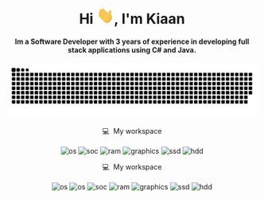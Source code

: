 <div align="center">
<h1 align="center">Hi <img width="35" src="https://github.com/1999AZZAR/1999AZZAR/blob/main/resources/img/waving.gif">, I'm Kiaan</h1>
<h4 align="center">Im a Software Developer with 3 years of experience in developing full stack applications using C# and Java.</h4>
</div>

<div align="center">
  <a href="https://github.com/kiaanonthehub/kiaanonthehub">
  <img  src="https://github.com/1999AZZAR/1999AZZAR/blob/main/resources/img/grid-snake.svg"
       alt="snake" /></a>
</div>





<p align='center'>
  💻 &nbsp;My workspace<br/><br/>
<!-- <img alt="os" src="https://img.shields.io/badge/Apple-Acer_Nitro_5-999999?style=flat&logo=apple&logoColor=white" />  -->
  <img alt="os" src="https://img.shields.io/badge/Windows-LENOVO_IDEAPAD-0078D6?style=for-the-badge&logo=windows&logoColor=white" />
  <img alt="soc" src="https://img.shields.io/badge/Intel-Core_i5-0071C5?style=for-the-badge&logo=intel&logoColor=white" />
  <img alt="ram" src="https://img.shields.io/badge/RAM-16GB-%230071C5.svg?&style=for-the-badge&logoColor=white" />
  <img alt="graphics" src="https://img.shields.io/badge/NVIDIA-MX320-76B900?style=for-the-badge&logo=nvidia&logoColor=white" />
  <img alt="ssd" src="https://img.shields.io/badge/512%TB%20SSD-grey?style=for-the-badge" />
  <img alt="hdd" src="https://img.shields.io/badge/1%20TB%20HDD-grey?style=for-the-badge" />
</p>



<p align='center'>
  💻 &nbsp;My workspace<br/><br/>
<img alt="os" src="https://img.shields.io/badge/Apple-Acer_Nitro_5-999999?style=flat&logo=apple&logoColor=white" /> 
  <img alt="os" src="https://img.shields.io/badge/Windows-ACER_Nitro_5-0078D6?style=for-the-badge&logo=windows&logoColor=white" />
  <img alt="soc" src="https://img.shields.io/badge/Intel-Core_i5-0071C5?style=for-the-badge&logo=intel&logoColor=white" />
  <img alt="ram" src="https://img.shields.io/badge/RAM-32GB-%230071C5.svg?&style=for-the-badge&logoColor=white" />
  <img alt="graphics" src="https://img.shields.io/badge/NVIDIA-GTX1650-76B900?style=for-the-badge&logo=nvidia&logoColor=white" />
  <img alt="ssd" src="https://img.shields.io/badge/1.5%20TB%20SSD-grey?style=for-the-badge" />
  <img alt="hdd" src="https://img.shields.io/badge/1%20TB%20HDD-grey?style=for-the-badge" />
</p>
